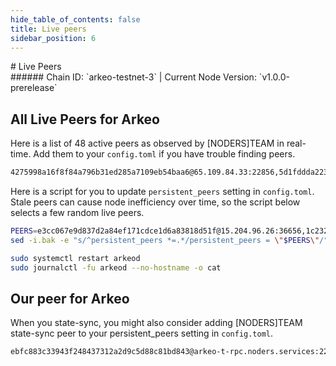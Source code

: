```yaml
---
hide_table_of_contents: false
title: Live peers
sidebar_position: 6
---
```


<div class="h1-with-icon icon-arkeo">
# Live Peers
</div>
###### Chain ID: `arkeo-testnet-3` | Current Node Version: `v1.0.0-prerelease`

## All Live Peers for Arkeo
Here is a list of 48 active peers as observed by [NODERS]TEAM in real-time. Add them to your `config.toml` if you have trouble finding peers.

```bash
4275998a16f8f84a796b31ed285a7109eb54baa6@65.109.84.33:22856,5d1fddda223d2a5a215a403f7d581b72e2839f06@152.53.125.167:25656,f59f0cc9c7eeb3009bfcfd6bcb981f54d6ac2a25@202.61.201.53:26756,9303492b25e253f1ae2b145c91c23893d7e74029@94.136.189.74:26656,42f150b90e872064cb9aaf9ce34f6fe1adf11b6b@89.58.19.231:26756,bc8e66ad56581343fe6cab27ae989d330f46f3f7@37.27.52.25:36656,4b86b88dc68371d733d91ca411dfe4fa03ccbd00@158.220.108.184:14056,1b920199be5b1d8f7e9fd8118f41c71b5dd4cf0a@195.3.223.78:55656,5136d217f34aeda8b020f8a7fbfe9cf0fb041194@94.76.223.124:26656,81bf9e7272961510e36213466e2f1df565a92e72@89.58.13.159:28656,b40de58ac548aeb41e37b39b0db4f339b303cd7f@88.99.137.138:21656,893a44b8501faa22fbe2f4d61c6586f231bd1638@65.109.28.177:33656,5a96cb060b9f2b951741e87faa4abc340c43b80a@65.109.92.163:4020,a83cee580c6803cc02ce19bd0ed8c7f3fa454861@65.109.57.180:26656,60a1b4f4fe0fc0dbd84e65999c24d56ec3f7d172@2a01:24656,ba5e69bf31c601e91be3b876b3db29eb406cbfd9@2a01:42656,91275d44f34cc826d7b3fda52e00ce3c5bbead99@5.83.152.172:26656,294948409ba34f3cddec95b63fc0e58eaef3bf7f@65.108.232.168:48656,69f41cf2f8bc7a77f7861b23d4f45f8c9e6c2796@85.10.201.125:60856,e6b058d1d6be000d67b87e9d11cb0de1bba1e477@65.109.65.248:42656,1c232d83ec44fc51da622c324903a5b1c32f31c7@130.255.170.126:46656,2c09e0c11d99eb189b5134dd85f035959acbdd26@158.220.108.120:14056,efc5593c0a39c14365fa8a1d6fa9366047ac21d7@62.169.17.140:55656,2cab519022ff8f791b70be7310efefb0fce52f63@2001:26656,e3cc067e9d837d2a84ef171cdce1d6a83818d51f@15.204.96.26:36656,709ae59c5e9098aeacf333e1ccbaf2827e07fd8d@65.109.23.114:22856,1c88bcab0f6e4b3cdfa5f9c720209bed34ad6466@2a01:11656,1f8aa83298752a5a1aa714e78a1674b516e8bd8b@217.182.23.122:51256,8c2d799bcc4fbf44ef34bbd2631db5c3f4619e41@213.239.207.175:60656,0564aaa233c8741084b0c09805b8e0d251b61462@65.109.93.58:22856,2e16695859392ac1be24b3225fc270875a78d6e8@2a01:26656,0909dbada3305d135e4b86775a7c39b5578e5978@65.108.111.236:55926,331bc7f589281feb335725964e979ea31841a807@213.239.194.132:15756,4daa32def4f99706f5e621250096be65af1ccdf3@2a01:22856,86a22aef01672e8f255bb06c945b44b2484097cf@2a01:14056,12d1156d37b3e02f79c85ad6fe5bf97903001324@144.76.112.58:13656,0dc756d145cf5cff5668c36c98cc1667351198ba@2a01:22856,cc2d620edfb26ff51f2a8c5c660ac50518d2f565@149.50.116.91:55656,47cf665905f8b444d080ea1b2ae98e89a28e4bbf@135.181.59.175:55656,875ab84707649db31d7c39977fba355b22ec835f@185.16.39.125:28656,d68896f45e020a6673d8c1604a622f236a8787f4@2.58.214.147:51256,bf8b66267e3e1e7ac89c391658522e0a4f0dc161@5.161.70.240:14056,d042526ceabfee753971c954287fc3cc1534c327@161.97.121.198:26656,17579e6ebb4cd2702f8e73c2f6591c63aabeaf26@135.125.97.162:22856,4b7bf858df7d9db3ab33ae0fa0bf2c0e28384892@81.0.247.163:15756,fd1f96034775faa95ce716dc419a548e65a5ae56@65.108.206.118:36656,6610af0d76fda15346ac89a60161971931e5c7f8@94.130.164.82:22856,283d91286d464a84081cd947bc8b2adc82503963@158.220.108.166:14056
```

Here is a script for you to update `persistent_peers` setting in `config.toml`. Stale peers can cause node inefficiency over time, so the script below selects a few random live peers.

```bash
PEERS=e3cc067e9d837d2a84ef171cdce1d6a83818d51f@15.204.96.26:36656,1c232d83ec44fc51da622c324903a5b1c32f31c7@130.255.170.126:46656,2e16695859392ac1be24b3225fc270875a78d6e8@2a01:26656,a83cee580c6803cc02ce19bd0ed8c7f3fa454861@65.109.57.180:26656,283d91286d464a84081cd947bc8b2adc82503963@158.220.108.166:14056
sed -i.bak -e "s/^persistent_peers *=.*/persistent_peers = \"$PEERS\"/" ~/.arkeo/config/config.toml

sudo systemctl restart arkeod
sudo journalctl -fu arkeod --no-hostname -o cat
```

## Our peer for Arkeo
When you state-sync, you might also consider adding [NODERS]TEAM state-sync peer to your persistent_peers setting in `config.toml`.

```bash
ebfc883c33943f248437312a2d9c5d88c81bd843@arkeo-t-rpc.noders.services:22856
```